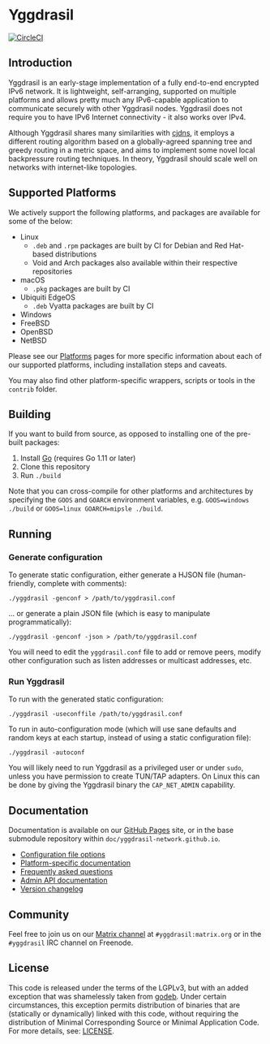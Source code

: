 # Yggdrasil

[![CircleCI](https://circleci.com/gh/yggdrasil-network/yggdrasil-go.svg?style=shield&circle-token=:circle-token
)](https://circleci.com/gh/yggdrasil-network/yggdrasil-go)

## Introduction

Yggdrasil is an early-stage implementation of a fully end-to-end encrypted IPv6
network. It is lightweight, self-arranging, supported on multiple platforms and
allows pretty much any IPv6-capable application to communicate securely with
other Yggdrasil nodes. Yggdrasil does not require you to have IPv6 Internet
connectivity - it also works over IPv4.

Although Yggdrasil shares many similarities with
[cjdns](https://github.com/cjdelisle/cjdns), it employs a different routing
algorithm based on a globally-agreed spanning tree and greedy routing in a
metric space, and aims to implement some novel local backpressure routing
techniques. In theory, Yggdrasil should scale well on networks with
internet-like topologies.

## Supported Platforms

We actively support the following platforms, and packages are available for
some of the below:

- Linux
  - `.deb` and `.rpm` packages are built by CI for Debian and Red Hat-based
    distributions
  - Void and Arch packages also available within their respective repositories
- macOS
  - `.pkg` packages are built by CI
- Ubiquiti EdgeOS
  - `.deb` Vyatta packages are built by CI
- Windows
- FreeBSD
- OpenBSD
- NetBSD

Please see our [Platforms](https://yggdrasil-network.github.io/) pages for more
specific information about each of our supported platforms, including
installation steps and caveats.

You may also find other platform-specific wrappers, scripts or tools in the
`contrib` folder.

## Building

If you want to build from source, as opposed to installing one of the pre-built
packages:

1. Install [Go](https://golang.org) (requires Go 1.11 or later)
2. Clone this repository
2. Run `./build`

Note that you can cross-compile for other platforms and architectures by
specifying the `GOOS` and `GOARCH` environment variables, e.g. `GOOS=windows
./build` or `GOOS=linux GOARCH=mipsle ./build`.

## Running

### Generate configuration

To generate static configuration, either generate a HJSON file (human-friendly,
complete with comments):

```
./yggdrasil -genconf > /path/to/yggdrasil.conf
```

... or generate a plain JSON file (which is easy to manipulate
programmatically):

```
./yggdrasil -genconf -json > /path/to/yggdrasil.conf
```

You will need to edit the `yggdrasil.conf` file to add or remove peers, modify
other configuration such as listen addresses or multicast addresses, etc.

### Run Yggdrasil

To run with the generated static configuration:
```
./yggdrasil -useconffile /path/to/yggdrasil.conf
```

To run in auto-configuration mode (which will use sane defaults and random keys
at each startup, instead of using a static configuration file):

```
./yggdrasil -autoconf
```

You will likely need to run Yggdrasil as a privileged user or under `sudo`,
unless you have permission to create TUN/TAP adapters. On Linux this can be done
by giving the Yggdrasil binary the `CAP_NET_ADMIN` capability.

## Documentation

Documentation is available on our [GitHub
Pages](https://yggdrasil-network.github.io) site, or in the base submodule
repository within `doc/yggdrasil-network.github.io`.

- [Configuration file options](https://yggdrasil-network.github.io/configuration.html)
- [Platform-specific documentation](https://yggdrasil-network.github.io/platforms.html)
- [Frequently asked questions](https://yggdrasil-network.github.io/faq.html)
- [Admin API documentation](https://yggdrasil-network.github.io/admin.html)
- [Version changelog](CHANGELOG.md)

## Community

Feel free to join us on our [Matrix
channel](https://matrix.to/#/#yggdrasil:matrix.org) at `#yggdrasil:matrix.org`
or in the `#yggdrasil` IRC channel on Freenode.

## License

This code is released under the terms of the LGPLv3, but with an added exception
that was shamelessly taken from [godeb](https://github.com/niemeyer/godeb).
Under certain circumstances, this exception permits distribution of binaries
that are (statically or dynamically) linked with this code, without requiring
the distribution of Minimal Corresponding Source or Minimal Application Code.
For more details, see: [LICENSE](LICENSE).
